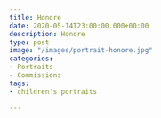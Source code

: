 ```yaml
---
title: Honore
date: 2020-05-14T23:00:00.000+00:00
description: Honore
type: post
image: "/images/portrait-honore.jpg"
categories:
- Portraits
- Commissions
tags:
- children's portraits

---
```


